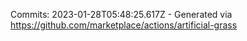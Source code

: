 Commits: 2023-01-28T05:48:25.617Z - Generated via https://github.com/marketplace/actions/artificial-grass
<br>
